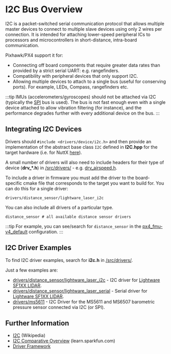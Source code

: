 # I2C Bus Overview

I2C is a packet-switched serial communication protocol that allows multiple master devices to connect to multiple slave devices using only 2 wires per connection. It is intended for attaching lower-speed peripheral ICs to processors and microcontrollers in short-distance, intra-board communication.

Pixhawk/PX4 support it for:
* Connecting off board components that require greater data rates than provided by a strict serial UART: e.g. rangefinders.
* Compatibility with peripheral devices that only support I2C.
* Allowing multiple devices to attach to a single bus (useful for conserving ports). For example, LEDs, Compass, rangefinders etc.

:::tip
IMUs (accelerometers/gyroscopes) should not be attached via I2C (typically the [SPI](https://en.wikipedia.org/wiki/Serial_Peripheral_Interface_Bus) bus is used).
The bus is not fast enough even with a single device attached to allow vibration filtering (for instance), and the performance degrades further with every additional device on the bus.
:::

## Integrating I2C Devices

Drivers should `#include <drivers/device/i2c.h>` and then provide an implementation of the abstract base class `I2C` defined in **I2C.hpp** for the target hardware (i.e. for NuttX [here](https://github.com/PX4/PX4-Autopilot/blob/master/src/lib/drivers/device/nuttx/I2C.hpp)).

A small number of drivers will also need to include headers for their type of device (**drv_*.h**) in [/src/drivers/](https://github.com/PX4/PX4-Autopilot/tree/master/src/drivers) - e.g. [drv_airspeed.h](https://github.com/PX4/PX4-Autopilot/blob/master/src/drivers/drv_airspeed.h).

To include a driver in firmware you must add the driver to the board-specific cmake file that corresponds to the target you want to build for.
You can do this for a single driver:
```
drivers/distance_sensor/lightware_laser_i2c
```

You can also include all drivers of a particular type.
```
distance_sensor # all available distance sensor drivers
```


:::tip
For example, you can see/search for `distance_sensor` in the [px4_fmu-v4_default](https://github.com/PX4/PX4-Autopilot/blob/master/boards/px4/fmu-v4/default.cmake) configuration.
:::

## I2C Driver Examples

To find I2C driver examples, search for **i2c.h** in [/src/drivers/](https://github.com/PX4/PX4-Autopilot/tree/master/src/drivers).

Just a few examples are:
* [drivers/distance_sensor/lightware_laser_i2c](https://github.com/PX4/PX4-Autopilot/tree/master/src/drivers/distance_sensor/lightware_laser_i2c) - I2C driver for [Lightware SF1XX LIDAR](../sensor/sfxx_lidar.md). 
* [drivers/distance_sensor/lightware_laser_serial](https://github.com/PX4/PX4-Autopilot/tree/master/src/drivers/distance_sensor/lightware_laser_serial) - Serial driver for [Lightware SF1XX LIDAR](../sensor/sfxx_lidar.md). 
* [drivers/ms5611](https://github.com/PX4/PX4-Autopilot/tree/master/src/drivers/barometer/ms5611) - I2C Driver for the MS5611 and MS6507 barometric pressure sensor connected via I2C (or SPI).

## Further Information

* [I2C](https://en.wikipedia.org/wiki/I%C2%B2C) (Wikipedia)
* [I2C Comparative Overview](https://learn.sparkfun.com/tutorials/i2c) (learn.sparkfun.com)
* [Driver Framework](../middleware/drivers.md)
